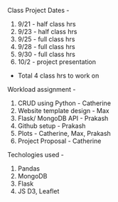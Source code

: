 Class Project Dates - 
1) 9/21 - half class hrs
2) 9/23 - half class hrs
3) 9/25 - full class hrs
4) 9/28 - full class hrs
5) 9/30 - full class hrs
6) 10/2 - project presentation

* Total 4 class hrs to work on

Workload assignment -

1) CRUD using Python - Catherine
2) Website template design - Max
3) Flask/ MongoDB API - Prakash
4) Github setup - Prakash
5) Plots - Catherine, Max, Prakash
6) Project Proposal - Catherine

Techologies used -
1) Pandas
2) MongoDB
3) Flask
4) JS D3, Leaflet
